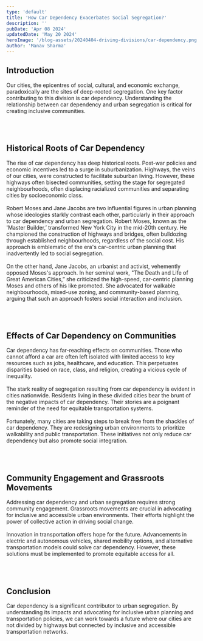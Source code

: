```yaml
---
type: 'default'
title: 'How Car Dependency Exacerbates Social Segregation?'
description: ''
pubDate: 'Apr 08 2024'
updatedDate: 'May 20 2024'
heroImage: '/blog-assets/20240404-driving-divisions/car-dependency.png'
author: 'Manav Sharma'
---
```


## Introduction

Our cities, the epicentres of social, cultural, and economic exchange, paradoxically are the sites of deep-rooted segregation. One key factor contributing to this division is car dependency. Understanding the relationship between car dependency and urban segregation is critical for creating inclusive communities.

</br></br>

## Historical Roots of Car Dependency

The rise of car dependency has deep historical roots. Post-war policies and economic incentives led to a surge in suburbanization. Highways, the veins of our cities, were constructed to facilitate suburban living. However, these highways often bisected communities, setting the stage for segregated neighbourhoods, often displacing racialized communities and separating cities by socioeconomic class.
</br></br>
Robert Moses and Jane Jacobs are two influential figures in urban planning whose ideologies starkly contrast each other, particularly in their approach to car dependency and urban segregation. Robert Moses, known as the 'Master Builder,’ transformed New York City in the mid-20th century. He championed the construction of highways and bridges, often bulldozing through established neighbourhoods, regardless of the social cost. His approach is emblematic of the era's car-centric urban planning that inadvertently led to social segregation.
</br></br>
On the other hand, Jane Jacobs, an urbanist and activist, vehemently opposed Moses's approach. In her seminal work, "The Death and Life of Great American Cities,” she criticized the high-speed, car-centric planning Moses and others of his like promoted. She advocated for walkable neighbourhoods, mixed-use zoning, and community-based planning, arguing that such an approach fosters social interaction and inclusion.

</br></br>

## Effects of Car Dependency on Communities

Car dependency has far-reaching effects on communities. Those who cannot afford a car are often left isolated with limited access to key resources such as jobs, healthcare, and education. This perpetuates disparities based on race, class, and religion, creating a vicious cycle of inequality.
</br></br>
The stark reality of segregation resulting from car dependency is evident in cities nationwide. Residents living in these divided cities bear the brunt of the negative impacts of car dependency. Their stories are a poignant reminder of the need for equitable transportation systems.
</br></br>
Fortunately, many cities are taking steps to break free from the shackles of car dependency. They are redesigning urban environments to prioritize walkability and public transportation. These initiatives not only reduce car dependency but also promote social integration.

</br></br>

## Community Engagement and Grassroots Movements

Addressing car dependency and urban segregation requires strong community engagement. Grassroots movements are crucial in advocating for inclusive and accessible urban environments. Their efforts highlight the power of collective action in driving social change.
</br></br>
Innovation in transportation offers hope for the future. Advancements in electric and autonomous vehicles, shared mobility options, and alternative transportation models could solve car dependency. However, these solutions must be implemented to promote equitable access for all.

</br></br>

## Conclusion

Car dependency is a significant contributor to urban segregation. By understanding its impacts and advocating for inclusive urban planning and transportation policies, we can work towards a future where our cities are not divided by highways but connected by inclusive and accessible transportation networks.
